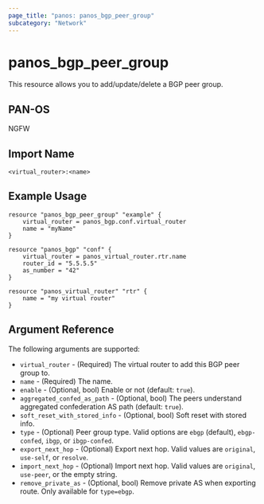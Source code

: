 ```yaml
---
page_title: "panos: panos_bgp_peer_group"
subcategory: "Network"
---
```


# panos_bgp_peer_group

This resource allows you to add/update/delete a BGP peer group.


## PAN-OS

NGFW


## Import Name

```
<virtual_router>:<name>
```


## Example Usage

```hcl
resource "panos_bgp_peer_group" "example" {
    virtual_router = panos_bgp.conf.virtual_router
    name = "myName"
}

resource "panos_bgp" "conf" {
    virtual_router = panos_virtual_router.rtr.name
    router_id = "5.5.5.5"
    as_number = "42"
}

resource "panos_virtual_router" "rtr" {
    name = "my virtual router"
}
```

## Argument Reference

The following arguments are supported:

* `virtual_router` - (Required) The virtual router to add this BGP
  peer group to.
* `name` - (Required) The name.
* `enable` - (Optional, bool) Enable or not (default: `true`).
* `aggregated_confed_as_path` - (Optional, bool) The peers understand aggregated confederation AS path (default: `true`).
* `soft_reset_with_stored_info` - (Optional, bool) Soft reset with stored info.
* `type` - (Optional) Peer group type.  Valid options are `ebgp` (default),
  `ebgp-confed`, `ibgp`, or `ibgp-confed`.
* `export_next_hop` - (Optional) Export next hop.  Valid values are
  `original`, `use-self`, or `resolve`.
* `import_next_hop` - (Optional) Import next hop.  Valid values are
  `original`, `use-peer`, or the empty string.
* `remove_private_as` - (Optional, bool) Remove private AS when exporting
  route.  Only available for `type=ebgp`.
